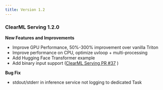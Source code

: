 ```yaml
---
title: Version 1.2
---
```


### ClearML Serving 1.2.0

**New Features and Improvements**
* Improve GPU Performance, 50%-300% improvement over vanilla Triton
* Improve performance on CPU, optimize uvloop + multi-processing
* Add Hugging Face Transformer example
* Add binary input support ([ClearML Serving PR #37](https://github.com/allegroai/clearml-serving/pull/37) )

**Bug Fix**
* stdout/stderr in inference service not logging to dedicated Task

